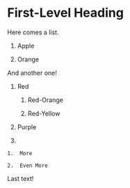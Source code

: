 # First-Level Heading<a id="First-Level_Heading"></a>

Here comes a list.

1.  Apple

2.  Orange

And another one!

1.  Red

    1.  Red-Orange

    2.  Red-Yellow

2.  Purple

3.

    1.  More

    2.  Even More

Last text!
